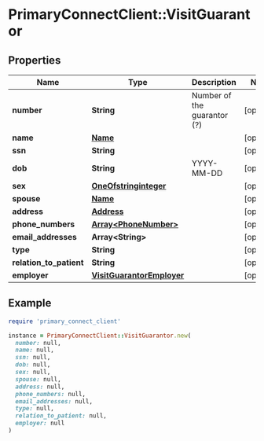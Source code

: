 # PrimaryConnectClient::VisitGuarantor

## Properties

| Name | Type | Description | Notes |
| ---- | ---- | ----------- | ----- |
| **number** | **String** | Number of the guarantor (?) | [optional] |
| **name** | [**Name**](Name.md) |  | [optional] |
| **ssn** | **String** |  | [optional] |
| **dob** | **String** | YYYY-MM-DD | [optional] |
| **sex** | [**OneOfstringinteger**](OneOfstringinteger.md) |  | [optional] |
| **spouse** | [**Name**](Name.md) |  | [optional] |
| **address** | [**Address**](Address.md) |  | [optional] |
| **phone_numbers** | [**Array&lt;PhoneNumber&gt;**](PhoneNumber.md) |  | [optional] |
| **email_addresses** | **Array&lt;String&gt;** |  | [optional] |
| **type** | **String** |  | [optional] |
| **relation_to_patient** | **String** |  | [optional] |
| **employer** | [**VisitGuarantorEmployer**](VisitGuarantorEmployer.md) |  | [optional] |

## Example

```ruby
require 'primary_connect_client'

instance = PrimaryConnectClient::VisitGuarantor.new(
  number: null,
  name: null,
  ssn: null,
  dob: null,
  sex: null,
  spouse: null,
  address: null,
  phone_numbers: null,
  email_addresses: null,
  type: null,
  relation_to_patient: null,
  employer: null
)
```


